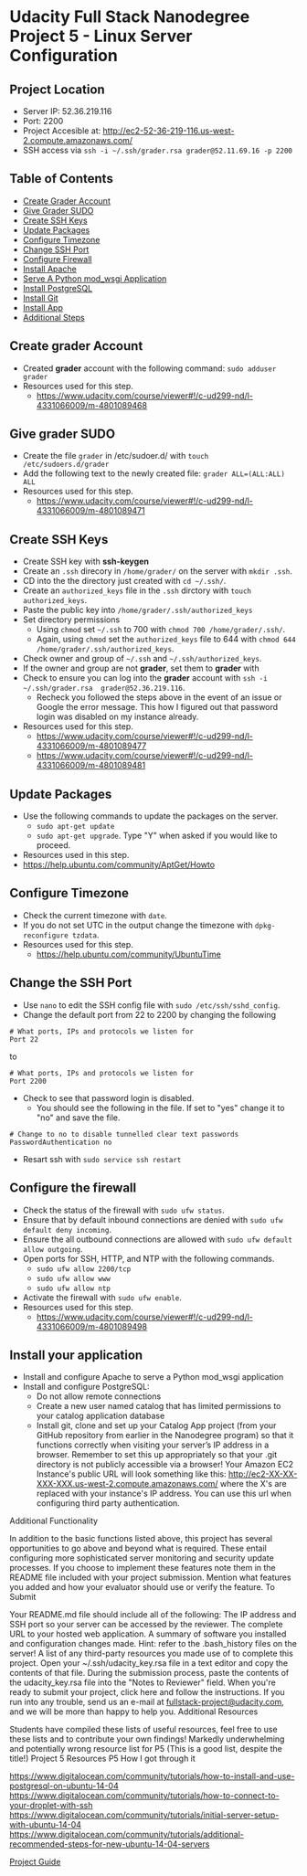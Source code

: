 # Udacity Full Stack Nanodegree Project 5 - Linux Server Configuration

## Project Location
* Server IP: 52.36.219.116
* Port: 2200
* Project Accesible at: http://ec2-52-36-219-116.us-west-2.compute.amazonaws.com/
* SSH access via `ssh -i ~/.ssh/grader.rsa grader@52.11.69.16 -p 2200`

## Table of Contents
* [Create Grader Account](#create-grader-account)
* [Give Grader SUDO](#give-grader-sudo)
* [Create SSH Keys](#create-ssh-keys)
* [Update Packages](#update-packages)
* [Configure Timezone](#configure-timezone)
* [Change SSH Port](#change-ssh-port)
* [Configure Firewall](#configure-firewall)
* [Install Apache](#install-apache)
* [Serve A Python mod_wsgi Application](#serve-a-python-mod_wsgi-application)
* [Install PostgreSQL](#install0-postgresql)
* [Install Git](#install-git)
* [Install App](#install-app)
* [Additional Steps](#additional-steps)


## Create grader Account
* Created **grader** account with the following command: `sudo adduser grader`
* Resources used for this step.
  * https://www.udacity.com/course/viewer#!/c-ud299-nd/l-4331066009/m-4801089468


## Give **grader** SUDO
* Create the file `grader` in /etc/sudoer.d/ with `touch /etc/sudoers.d/grader`
* Add the following text to the newly created file: `grader ALL=(ALL:ALL) ALL`
* Resources used for this step.
  * https://www.udacity.com/course/viewer#!/c-ud299-nd/l-4331066009/m-4801089471


## Create SSH Keys
* Create SSH key with **ssh-keygen**
* Create an `.ssh` direcory in `/home/grader/` on the server with `mkdir .ssh`.
* CD into the the directory just created with `cd ~/.ssh/`.
* Create an `authorized_keys` file in the `.ssh` dirctory with `touch authorized_keys`.
* Paste the public key into `/home/grader/.ssh/authorized_keys`
* Set directory permissions
  * Using `chmod` set `~/.ssh` to 700 with `chmod 700 /home/grader/.ssh/`.
  * Again, using `chmod` set the `authorized_keys` file to 644 with `chmod 644 /home/grader/.ssh/authorized_keys`.
* Check owner and group of `~/.ssh` and `~/.ssh/authorized_keys`.
* If the owner and group are not **grader**, set them to **grader** with 
* Check to ensure you can log into the **grader** account with `ssh -i ~/.ssh/grader.rsa  grader@52.36.219.116`.
  * Recheck you followed the steps above in the event of an issue or Google the error message.  This how I figured out that password login was disabled on my instance already.
* Resources used for this step.
  * https://www.udacity.com/course/viewer#!/c-ud299-nd/l-4331066009/m-4801089477
  * https://www.udacity.com/course/viewer#!/c-ud299-nd/l-4331066009/m-4801089481


##  Update Packages
* Use the following commands to update the packages on the server.
  * `sudo apt-get update`
  * `sudo apt-get upgrade`. Type "Y" when asked if you would like to proceed.
*  Resources used in this step.
  * https://help.ubuntu.com/community/AptGet/Howto


## Configure Timezone
* Check the current timezone with `date`.
* If you do not set UTC in the output change the timezone with `dpkg-reconfigure tzdata`.
* Resources used for this step.
  * https://help.ubuntu.com/community/UbuntuTime


## Change the SSH Port
* Use `nano` to edit the SSH config file with `sudo /etc/ssh/sshd_config`.
* Change the default port from 22 to 2200 by changing the following

```
# What ports, IPs and protocols we listen for
Port 22
```
 
 to 
 
 ```
 # What ports, IPs and protocols we listen for
 Port 2200
 ```
  
* Check to see that password login is disabled.
  * You should see the following in the file. If set to "yes" change it to "no" and save the file.
```
# Change to no to disable tunnelled clear text passwords
PasswordAuthentication no
```
* Resart ssh with `sudo service ssh restart`


## Configure the firewall
* Check the status of the firewall with `sudo ufw status`.
* Ensure that by default inbound connections are denied with `sudo ufw default deny incoming`.
* Ensure the all outbound connections are allowed with `sudo ufw default allow outgoing`.
* Open ports for SSH, HTTP, and NTP with the following commands.
  * `sudo ufw allow 2200/tcp`
  * `sudo ufw allow www`
  * `sudo ufw allow ntp`
* Activate the firewall with `sudo ufw enable`.
* Resources used for this step.
  * https://www.udacity.com/course/viewer#!/c-ud299-nd/l-4331066009/m-4801089498


## Install your application

* Install and configure Apache to serve a Python mod_wsgi application
* Install and configure PostgreSQL:
  * Do not allow remote connections
  * Create a new user named catalog that has limited permissions to your catalog application database
  * Install git, clone and set up your Catalog App project (from your GitHub repository from earlier in the Nanodegree program) so that it functions correctly when visiting your server’s IP address in a browser. Remember to set this up appropriately so that your .git directory is not publicly accessible via a browser!
Your Amazon EC2 Instance's public URL will look something like this: http://ec2-XX-XX-XXX-XXX.us-west-2.compute.amazonaws.com/ where the X's are replaced with your instance's IP address. You can use this url when configuring third party authentication.


Additional Functionality

In addition to the basic functions listed above, this project has several opportunities to go above and beyond what is required. These entail configuring more sophisticated server monitoring and security update processes.
If you choose to implement these features note them in the README file included with your project submission. Mention what features you added and how your evaluator should use or verify the feature.
To Submit

Your README.md file should include all of the following:
The IP address and SSH port so your server can be accessed by the reviewer.
The complete URL to your hosted web application.
A summary of software you installed and configuration changes made.
Hint: refer to the .bash_history files on the server!
A list of any third-party resources you made use of to complete this project.
Open your ~/.ssh/udacity_key.rsa file in a text editor and copy the contents of that file.
During the submission process, paste the contents of the udacity_key.rsa file into the "Notes to Reviewer" field.
When you're ready to submit your project, click here and follow the instructions.
If you run into any trouble, send us an e-mail at fullstack-project@udacity.com, and we will be more than happy to help you.
Additional Resources

Students have compiled these lists of useful resources, feel free to use these lists and to contribute your own findings!
Markedly underwhelming and potentially wrong resource list for P5 (This is a good list, despite the title!)
Project 5 Resources
P5 How I got through it


https://www.digitalocean.com/community/tutorials/how-to-install-and-use-postgresql-on-ubuntu-14-04
https://www.digitalocean.com/community/tutorials/how-to-connect-to-your-droplet-with-ssh
https://www.digitalocean.com/community/tutorials/initial-server-setup-with-ubuntu-14-04
https://www.digitalocean.com/community/tutorials/additional-recommended-steps-for-new-ubuntu-14-04-servers

[Project Guide](https://docs.google.com/document/d/1J0gpbuSlcFa2IQScrTIqI6o3dice-9T7v8EDNjJDfUI/pub?embedded=true)
